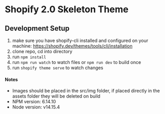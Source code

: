 # Shopify 2.0 Skeleton Theme

## Development Setup

1. make sure you have shopify-cli installed and configured on your machine:
	https://shopify.dev/themes/tools/cli/installation
1. clone repo, cd into directory
1. run `npm install`
1. run `npm run watch` to watch files or `npm run dev` to build once
1. run `shopify theme serve` to watch changes

#### Notes

* Images should be placed in the src/img folder, if placed directly in the assets folder they will be deleted on build
* NPM version: 	6.14.10
* Node version: v14.15.4
